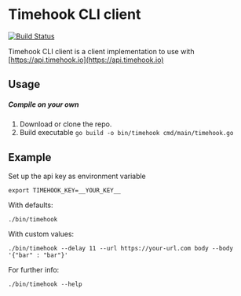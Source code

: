 # Timehook CLI client

[![Build Status](https://travis-ci.com/timehook/cli-client.svg?branch=master)](https://travis-ci.com/timehook/cli-client)

Timehook CLI client is a client implementation to use with [https://api.timehook.io](https://api.timehook.io)

## Usage

##### Compile on your own

1. Download or clone the repo.
2. Build executable `go build -o bin/timehook cmd/main/timehook.go`

## Example

Set up the api key as environment variable

    export TIMEHOOK_KEY=__YOUR_KEY__


With defaults: 

    ./bin/timehook
    
With custom values:

    ./bin/timehook --delay 11 --url https://your-url.com body --body '{"bar" : "bar"}'
      
      
For further info:
 
    ./bin/timehook --help      

